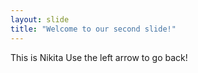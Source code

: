 ```yaml
---
layout: slide
title: "Welcome to our second slide!"
---
```

This is Nikita
Use the left arrow to go back!